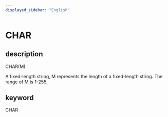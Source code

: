 ```yaml
---
displayed_sidebar: "English"
---
```


# CHAR

## description

CHAR(M)

A fixed-length string, M represents the length of a fixed-length string. The range of M is 1-255.

## keyword

CHAR
